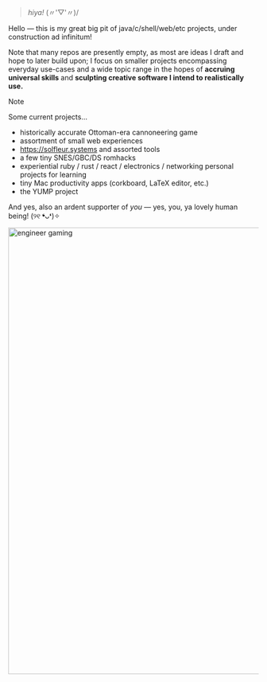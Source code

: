 > _hiya!_ (〃'▽'〃)/

Hello — this is my great big pit of java/c/shell/web/etc projects, under construction ad infinitum! 

Note that many repos are presently empty, as most are ideas I draft and hope to later build upon; I focus on smaller projects encompassing everyday use-cases and a wide topic range in the hopes of **accruing universal skills** and **sculpting creative software I intend to realistically use.**

  > [!note]
> Some current projects...
> - historically accurate Ottoman-era cannoneering game
> - assortment of small web experiences
> - https://solfleur.systems and assorted tools
> - a few tiny SNES/GBC/DS romhacks
> - experiential ruby / rust / react / electronics / networking personal projects for learning
> - tiny Mac productivity apps (corkboard, LaTeX editor, etc.)
> - the YUMP project

And yes, also an ardent supporter of _you_ — yes, you, ya lovely human being! (୨୧ ❛ᴗ❛)✧
<p align:"center">
<img width="898" alt="engineer gaming" src="https://github.com/pocketrice/pocketrice/assets/79682953/3a448f09-89e0-490a-9afc-3807ce21804f">
</p>

